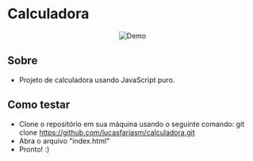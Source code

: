 <h1> Calculadora</h1>
<p align="center">
  <img alt="Demo" src="./img/calculadora.gif">
</p>

<h2> Sobre </h2>

- Projeto de calculadora usando JavaScript puro.
<h2> Como testar </h2>

- Clone o repositório em sua máquina usando o seguinte comando: git clone https://github.com/lucasfariasm/calculadora.git
- Abra o arquivo "index.html"
- Pronto! :)